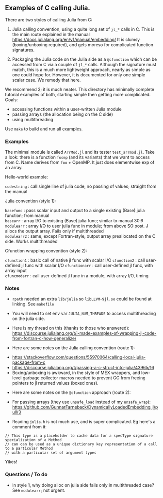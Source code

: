 ## Examples of C calling Julia.

There are two styles of calling Julia from C:

1) Julia calling convention, using a quite long set of `jl_*` calls in C. This
is the main route explained in the manual
https://docs.julialang.org/en/v1/manual/embedding/
It is clumsy (boxing/unboxing required), and gets moreso for complicated function signatures.

2) Packaging the Julia code on the Julia side as a `@cfunction` which can be accessed from C via a couple of `jl_*` calls. Although the signature must match, this is a much more lightweight approach, nearly as simple as one could hope for. However, it is documented for only one simple scalar case. We remedy that here.

We recommend 2; it is much neater.
This directory has minimally complete tutorial examples of both, starting simple then getting more complicated. Goals:

* accessing functions within a user-written Julia module  
* passing arrays (the allocation being on the C side)  
* using multithreading  

Use `make` to build and run all examples.


### Examples

The minimal module is called `ArrMod.jl` and its tester `test_arrmod.jl`.
Take a look: there is a function `foomp` (and its variants) that we want to access from C. Name derives from `foo` + OpenMP. It just does elementwise exp of an array.

Hello-world example:

`codestring` : call single line of julia code, no passing of values; straight from the manual  

Julia convention (style 1):

`basefunc` : pass scalar input and output to a single existing (Base) julia function; from manual  
`basearr` : array I/O to existing (Base) julia func; similar to manual 30.6  
`modulearr` : array I/O to user julia func in module; from above SO post. J allocs the output array. Fails only if multithreaded  
`modulearr2` : same, except Fortran-style, output array preallocated on the C side. Works multithreaded   

Cfunction wrapping convention (style 2):

`cfunction1` : basic call of native jl func with scalar I/O
`cfunction2` : call user-defined jl func with scalar I/O
`cfunctionarr` : call user-defined jl func, with array input  
`cfuncmodarr` : call user-defined jl func in a module, with array I/O, timing  


### Notes

* `rpath` needed an extra `lib/julia` so `libLLVM-9jl.so` could be found at linking. See `makefile`

* You will need to set env var `JULIA_NUM_THREADS` to access multithreading on the julia side.

* Here is my thread on this (thanks to those who answered): https://discourse.julialang.org/t/i-made-examples-of-wrapping-jl-code-from-fortran-c-how-generalize/

* Here are some notes on the Julia calling convention (route 1):
 - https://stackoverflow.com/questions/55970064/calling-local-julia-package-from-c
 - https://discourse.julialang.org/t/passing-a-c-struct-into-julia/43965/16  
 - Boxing/unboxing is awkward, in the style of MEX wrappers, and low-level garbage collector macros needed to prevent GC from freeing pointers to jl returned values (boxed ones).  

* Here are some notes on the `@cfunction` approach (route 2):
 - For passing arrays (they use `unsafe_load` instead of my `unsafe_wrap`): https://github.com/GunnarFarneback/DynamicallyLoadedEmbedding.jl/pull/3  

* Reading `julia.h` is not much use, and is super complicated. Eg here's a comment from it:
```
// This type is a placeholder to cache data for a specType signature specialization of a Method
// can can be used as a unique dictionary key representation of a call to a particular Method
// with a particular set of argument types
```
Yikes!


### Questions / To do

* In style 1, why doing alloc on julia side fails only in multithreaded case?
See `modulearr`; not urgent.

